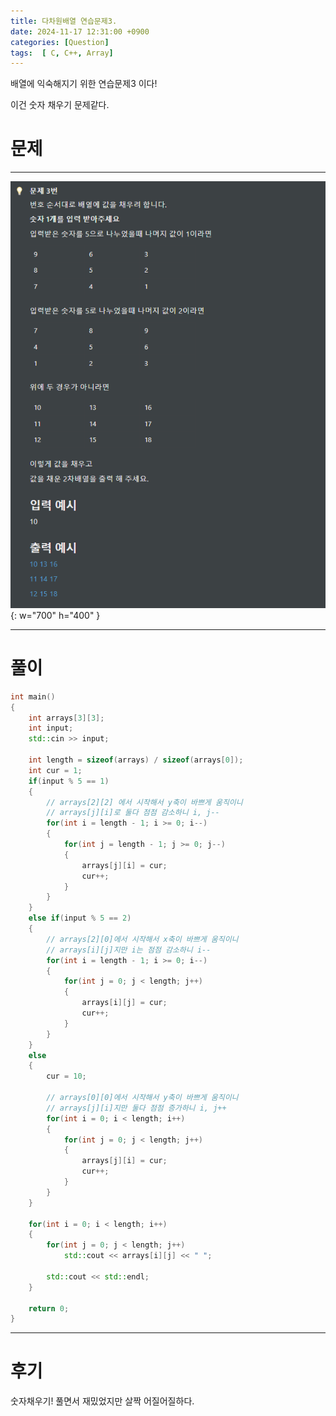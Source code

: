 ```yaml
---
title: 다차원배열 연습문제3.
date: 2024-11-17 12:31:00 +0900
categories: [Question]  
tags:  [ C, C++, Array]
---
```


배열에 익숙해지기 위한 연습문제3 이다!

이건 숫자 채우기 문제같다.

# 문제   
---------------------------------------

![Desktop View](/assets/img/Array3.png){: w="700" h="400" }

---------------------------------------

# 풀이

```c++
int main()
{
    int arrays[3][3];
    int input;
    std::cin >> input;

    int length = sizeof(arrays) / sizeof(arrays[0]);
    int cur = 1;
    if(input % 5 == 1)
    {
        // arrays[2][2] 에서 시작해서 y축이 바쁘게 움직이니
        // arrays[j][i]로 둘다 점점 감소하니 i, j--
        for(int i = length - 1; i >= 0; i--)
        {
            for(int j = length - 1; j >= 0; j--)
            {
                arrays[j][i] = cur;
                cur++;
            }
        }
    }
    else if(input % 5 == 2)
    {
        // arrays[2][0]에서 시작해서 x축이 바쁘게 움직이니
        // arrays[i][j]지만 i는 점점 감소하니 i--
        for(int i = length - 1; i >= 0; i--)
        {
            for(int j = 0; j < length; j++)
            {
                arrays[i][j] = cur;
                cur++;
            }
        }
    }
    else
    {
        cur = 10;

        // arrays[0][0]에서 시작해서 y축이 바쁘게 움직이니
        // arrays[j][i]지만 둘다 점점 증가하니 i, j++
        for(int i = 0; i < length; i++)
        {
            for(int j = 0; j < length; j++)
            {
                arrays[j][i] = cur;
                cur++;
            }
        }
    }

    for(int i = 0; i < length; i++)
    {
        for(int j = 0; j < length; j++)
            std::cout << arrays[i][j] << " ";

        std::cout << std::endl;
    }

    return 0;
}
```
---------------------------------------

# 후기

숫자채우기! 풀면서 재밌었지만 살짝 어질어질하다.

